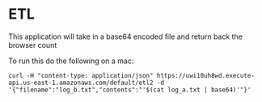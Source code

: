 # ETL 

This application will take in a base64 encoded file and return back the browser count


To run this do the following on a mac:
```
curl -H "content-type: application/json" https://uwi10uh8wd.execute-api.us-east-1.amazonaws.com/default/etl2 -d '{"filename":"log_b.txt","contents":"'$(cat log_a.txt | base64)'"}'
```

